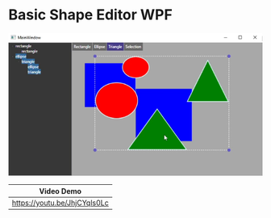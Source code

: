# Basic Shape Editor WPF

![Demo](./demo.png)

|          Video Demo          |
| :--------------------------: |
| https://youtu.be/JhjCYqls0Lc |
